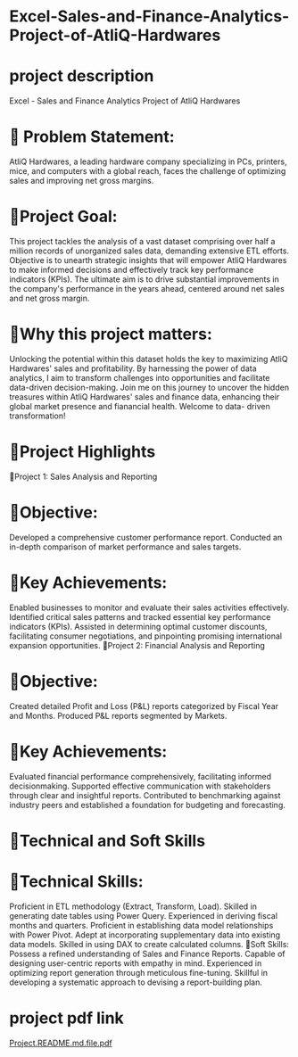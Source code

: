 # Excel-Sales-and-Finance-Analytics-Project-of-AtliQ-Hardwares
# project description
Excel - Sales and Finance Analytics Project of AtliQ Hardwares
# 💾 Problem Statement:
AtliQ Hardwares, a leading hardware company specializing in PCs, printers, mice, and
computers with a global reach, faces the challenge of optimizing sales and improving
net gross margins.
# 💾Project Goal:
This project tackles the analysis of a vast dataset comprising over half a million records
of unorganized sales data, demanding extensive ETL efforts. Objective is to unearth
strategic insights that will empower AtliQ Hardwares to make informed decisions and
effectively track key performance indicators (KPIs). The ultimate aim is to drive
substantial improvements in the company's performance in the years ahead, centered
around net sales and net gross margin.
# 💾Why this project matters:
Unlocking the potential within this dataset holds the key to maximizing AtliQ
Hardwares' sales and profitability.
By harnessing the power of data analytics, I aim to transform challenges into
opportunities and facilitate data-driven decision-making.
Join me on this journey to uncover the hidden treasures within AtliQ Hardwares' sales
and finance data, enhancing their global market presence and fianancial health.
Welcome to data- driven transformation!
# 💾Project Highlights
📘Project 1: Sales Analysis and Reporting
# 💫Objective:
Developed a comprehensive customer performance report.
Conducted an in-depth comparison of market performance and sales targets.
# 💫Key Achievements:
Enabled businesses to monitor and evaluate their sales activities effectively.
Identified critical sales patterns and tracked essential key performance indicators
(KPIs).
Assisted in determining optimal customer discounts, facilitating consumer
negotiations, and pinpointing promising international expansion opportunities.
📘Project 2: Financial Analysis and Reporting
# 💫Objective:
Created detailed Profit and Loss (P&L) reports categorized by Fiscal Year and Months.
Produced P&L reports segmented by Markets.
# 💫Key Achievements:
Evaluated financial performance comprehensively, facilitating informed decisionmaking.
Supported effective communication with stakeholders through clear and insightful
reports.
Contributed to benchmarking against industry peers and established a foundation for
budgeting and forecasting.
# 💾Technical and Soft Skills
# 💫Technical Skills:
Proficient in ETL methodology (Extract, Transform, Load).
Skilled in generating date tables using Power Query.
Experienced in deriving fiscal months and quarters.
Proficient in establishing data model relationships with Power Pivot.
Adept at incorporating supplementary data into existing data models.
Skilled in using DAX to create calculated columns.
💫Soft Skills:
Possess a refined understanding of Sales and Finance Reports.
Capable of designing user-centric reports with empathy in mind.
Experienced in optimizing report generation through meticulous fine-tuning.
Skillful in developing a systematic approach to devising a report-building plan.
# project pdf link
[Project.README.md.file.pdf](https://github.com/user-attachments/files/19143003/Project.README.md.file.pdf)
